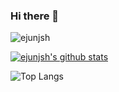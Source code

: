 ### Hi there 👋

![ejunjsh](https://count.getloli.com/get/@ejunjsh?theme=rule34)

[![ejunjsh's github stats](https://github-readme-stats.vercel.app/api?username=ejunjsh&theme=blue-green&count_private=true&show_icons=true&layout=compact)](https://github.com/ejunjsh)

![Top Langs](https://github-readme-stats.vercel.app/api/top-langs/?username=ejunjsh&theme=blue-green&count_private=true&show_icons=true&layout=compact)
